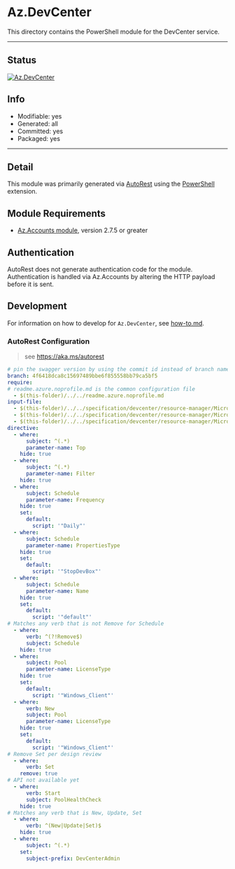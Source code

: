 <!-- region Generated -->
# Az.DevCenter
This directory contains the PowerShell module for the DevCenter service.

---
## Status
[![Az.DevCenter](https://img.shields.io/powershellgallery/v/Az.DevCenter.svg?style=flat-square&label=Az.DevCenter "Az.DevCenter")](https://www.powershellgallery.com/packages/Az.DevCenter/)

## Info
- Modifiable: yes
- Generated: all
- Committed: yes
- Packaged: yes

---
## Detail
This module was primarily generated via [AutoRest](https://github.com/Azure/autorest) using the [PowerShell](https://github.com/Azure/autorest.powershell) extension.

## Module Requirements
- [Az.Accounts module](https://www.powershellgallery.com/packages/Az.Accounts/), version 2.7.5 or greater

## Authentication
AutoRest does not generate authentication code for the module. Authentication is handled via Az.Accounts by altering the HTTP payload before it is sent.

## Development
For information on how to develop for `Az.DevCenter`, see [how-to.md](how-to.md).
<!-- endregion -->

### AutoRest Configuration
> see https://aka.ms/autorest

```yaml
# pin the swagger version by using the commit id instead of branch name
branch: 4f6418dca8c15697489bbe6f855558bb79ca5bf5
require:
# readme.azure.noprofile.md is the common configuration file
  - $(this-folder)/../../readme.azure.noprofile.md
input-file:
  - $(this-folder)/../../specification/devcenter/resource-manager/Microsoft.DevCenter/stable/2023-04-01/commonDefinitions.json
  - $(this-folder)/../../specification/devcenter/resource-manager/Microsoft.DevCenter/stable/2023-04-01/devcenter.json
  - $(this-folder)/../../specification/devcenter/resource-manager/Microsoft.DevCenter/stable/2023-04-01/vdi.json
directive:
  - where:
      subject: ^(.*)
      parameter-name: Top
    hide: true
  - where:
      subject: ^(.*)
      parameter-name: Filter
    hide: true
  - where:
      subject: Schedule
      parameter-name: Frequency
    hide: true
    set:
      default:
        script: '"Daily"'
  - where:
      subject: Schedule
      parameter-name: PropertiesType
    hide: true
    set:
      default:
        script: '"StopDevBox"'
  - where:
      subject: Schedule
      parameter-name: Name
    hide: true
    set:
      default:
        script: '"default"'
# Matches any verb that is not Remove for Schedule
  - where:
      verb: ^(?!Remove$)
      subject: Schedule
    hide: true
  - where:
      subject: Pool
      parameter-name: LicenseType
    hide: true
    set:
      default:
        script: '"Windows_Client"'
  - where:
      verb: New
      subject: Pool
      parameter-name: LicenseType
    hide: true
    set:
      default:
        script: '"Windows_Client"'
# Remove Set per design review
  - where:
      verb: Set
    remove: true
# API not available yet
  - where:
      verb: Start
      subject: PoolHealthCheck
    hide: true
# Matches any verb that is New, Update, Set
  - where:
      verb: ^(New|Update|Set)$
    hide: true
  - where:
      subject: ^(.*)
    set:
      subject-prefix: DevCenterAdmin
```
